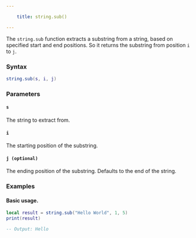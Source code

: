```yaml
---

    title: string.sub() 

---
```


The `string.sub` function extracts a substring from a string, based on specified start and end positions. So it returns the substring from position `i` to `j`.

### Syntax  
```Lua
string.sub(s, i, j)
```  

### Parameters  

#### `s`  
The string to extract from.  

#### `i`  
The starting position of the substring.  

#### `j (optional)`  
The ending position of the substring. Defaults to the end of the string.  

### Examples  

#### Basic usage.
```Lua
local result = string.sub("Hello World", 1, 5)
print(result)

-- Output: Hello
```  

